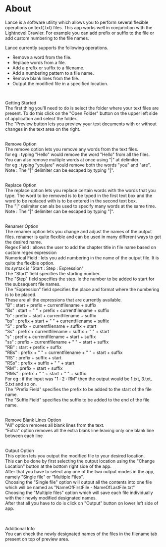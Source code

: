 # About
Lance is a software utility which allows you to perform several flexible operations on text(.txt) files.
This app works well in conjunction with the Lightnovel Crawler. For example you can add prefix or suffix to the file or add custom numbering to the file names.

Lance currently supports the following operations.</br>
- Remove a word from the file.
- Replace words from a file.
- Add a prefix or suffix to a filename.
- Add a numbering pattern to a file name.
- Remove blank lines from the file.
- Output the modified file in a specified location.

</br>


Getting Started</br>
The first thing you'll need to do is select the folder where your text files are present. To do this click on the "Open Folder" button on the upper left side of application and select the folder.</br>
The "Preview button lets you preview your text documents with or without changes in the text area on the right.</br>
</br>

Remove Option</br>
The remove option lets you remove any words from the text files.</br>
for eg : typing "Hello" would remove the word "Hello" from all the files.</br>
You can also remove multiple words at once using "|" at delimiter.</br>
for eg : typing "you|are" would remove both the words "you" and "are".</br>
Note : The "|" delimiter can be escaped by typing "\|".</br>
</br>

Replace Option</br>
The replace option lets you replace certain words with the words that you type. The word to be removed is to be typed in the first text box and the word to be replaced with is to be entered in the second text box.</br>
The "|" delimiter can als be used to specify many words at the same time.</br>
Note : The "|" delimiter can be escaped by typing "\|".</br>
</br>

Renamer Option</br>
The renamer option lets you change and adjust the names of the output files. renamer is quite flexible and can be used in many different ways to get the desired name.</br>
	Regex Field : allows the user to add the chapter title in file name based on custom regex expression</br>
	Numerical Field : lets you add numbering in the name of the output file. It is quite the flexible option.</br>
		Its syntax is "Start : Step : Expression"</br>
		The "Start" field specifies the starting number.</br>
		The "Step" field specifies the step. ie the number to be added to start for the subsequent file names.</br>
		The "Expression" field specifies the place and format where the numbering is to be placed.</br>
		These are all the expressions that are currently available.</br>
			"B"		: start + prefix + currentfilename + suffix</br>
			"Bs"		: start + " " + prefix + currentfilename + suffix</br>
			"b"		: prefix + start + currentfilename + suffix</br>
			"bs"		: prefix + start + " " + currentfilename + suffix</br>
			"S"		: prefix + currentfilename + suffix + start</br>
			"Ss"		: prefix + currentfilename + suffix + " " +  start</br>
			"s"		: prefix + currentfilename + start + suffix</br>
			"ss"		: prefix + currentfilename + " " +  start + suffix</br>
			"RB"		: start + prefix + suffix</br>
			"RBs"	: prefix + " " + currentfilename + " " +  start + suffix</br>
			"RS"		: prefix + suffix + start</br>
			"RSs"	: prefix + suffix + " " + start</br>
			"RM"	: prefix + start + suffix</br>
			"RMs"	: prefix + " " + start + " " + suffix</br>
		For eg : if the input was "1 : 2 : RM" then the output would be 1.txt, 3.txt, 5.txt and so on.</br>
	The "Prefix Field" specifies the prefix to be added to the start of the file name.</br>
	The "Suffix Field" specifies the suffix to be added to the end of the file name.</br>
</br>

Remove Blank Lines Option</br>
	"All" option removes all blank lines from the text.</br>
	"Extra" option removes all the extra blank line leaving only one blank line between each line</br>
</br>

Output Option</br>
This option lets you output the modified file to your desired location.</br>
This can be done by first selecting the output location using the "Change Location" button at the bottom right side of the app.</br>
After that you have to select any one of the two output modes in the app, namely "Single file" or "Multiple Files".</br>
Choosing the "Single file" option will output all the contents into one file which will be named as "NameOfFirstFile - NameOfLastFile.txt"</br>
Choosing the "Multiple files" option which will save each file individually with their newly modified designated names.</br>
After that all you have to do is click on "Output" button on lower left side of app.</br>
</br></br>


Additional Info</br>
You can check the newly designated names of the files in the filename tab present on top of preview area.</br>
